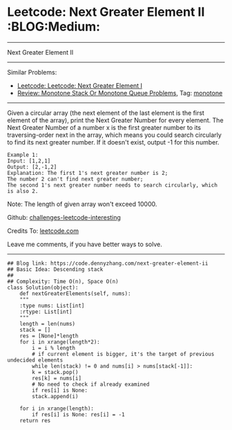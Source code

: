 
# Leetcode: Next Greater Element II     :BLOG:Medium:

---

Next Greater Element II  

---

Similar Problems:  

-   [Leetcode: Leetcode: Next Greater Element I](https://code.dennyzhang.com/next-greater-element-i)
-   [Review: Monotone Stack Or Monotone Queue Problems](https://code.dennyzhang.com/review-monotone), Tag: [monotone](https://code.dennyzhang.com/tag/monotone)

---

Given a circular array (the next element of the last element is the first element of the array), print the Next Greater Number for every element. The Next Greater Number of a number x is the first greater number to its traversing-order next in the array, which means you could search circularly to find its next greater number. If it doesn't exist, output -1 for this number.  

    Example 1:
    Input: [1,2,1]
    Output: [2,-1,2]
    Explanation: The first 1's next greater number is 2; 
    The number 2 can't find next greater number; 
    The second 1's next greater number needs to search circularly, which is also 2.

Note: The length of given array won't exceed 10000.  

Github: [challenges-leetcode-interesting](https://github.com/DennyZhang/challenges-leetcode-interesting/tree/master/problems/next-greater-element-ii)  

Credits To: [leetcode.com](https://leetcode.com/problems/next-greater-element-ii/description/)  

Leave me comments, if you have better ways to solve.  

---

    ## Blog link: https://code.dennyzhang.com/next-greater-element-ii
    ## Basic Idea: Descending stack
    ##
    ## Complexity: Time O(n), Space O(n)
    class Solution(object):
        def nextGreaterElements(self, nums):
    	"""
    	:type nums: List[int]
    	:rtype: List[int]
    	"""
    	length = len(nums)
    	stack = []
    	res = [None]*length
    	for i in xrange(length*2):
    	    i = i % length
    	    # if current element is bigger, it's the target of previous undecided elements
    	    while len(stack) != 0 and nums[i] > nums[stack[-1]]:
    		k = stack.pop()
    		res[k] = nums[i]
    	    # No need to check if already examined
    	    if res[i] is None:
    		stack.append(i)
    
    	for i in xrange(length):
    	    if res[i] is None: res[i] = -1
    	return res


